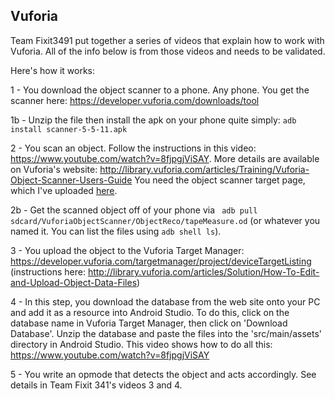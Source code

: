 ## Vuforia

Team Fixit3491 put together a series of videos that explain how to work with Vuforia. 
All of the info below is from those videos and needs to be validated.

Here's how it works:

1 - You download the object scanner to a phone. Any phone. You get the scanner here: https://developer.vuforia.com/downloads/tool

1b - Unzip the file then install the apk on your phone quite simply: `adb install scanner-5-5-11.apk`

2 - You scan an object. Follow the instructions in this video: https://www.youtube.com/watch?v=8fjpgjViSAY. More details are available on Vuforia's website: http://library.vuforia.com/articles/Training/Vuforia-Object-Scanner-Users-Guide
You need the object scanner target page, which I've uploaded [here](Letter-ObjectScanningTarget[1].pdf).

2b - Get the scanned object off of your phone via ` adb pull sdcard/VuforiaObjectScanner/ObjectReco/tapeMeasure.od` 
     (or whatever you named it. You can list the files using `adb shell ls`).

3 - You upload the object to the Vuforia Target Manager: https://developer.vuforia.com/targetmanager/project/deviceTargetListing
     (instructions here: http://library.vuforia.com/articles/Solution/How-To-Edit-and-Upload-Object-Data-Files)
     
4 - In this step, you download the database from the web site onto your PC and add it as a resource into Android Studio. To do this, click on the database name in Vuforia Target Manager, then click on 'Download Database'. Unzip the database and paste the files into the 'src/main/assets' directory in Android Studio. This video shows how to do all this: https://www.youtube.com/watch?v=8fjpgjViSAY

5 - You write an opmode that detects the object and acts accordingly. See details in Team Fixit 341's videos 3 and 4.

